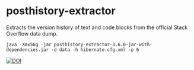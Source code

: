 # posthistory-extractor
Extracts the version history of text and code blocks from the official Stack Overflow data dump.

    java -Xmx56g -jar posthistory-extractor-3.6.0-jar-with-dependencies.jar -d data -h hibernate.cfg.xml -p 6

[![DOI](https://zenodo.org/badge/98211942.svg)](https://zenodo.org/badge/latestdoi/98211942)
